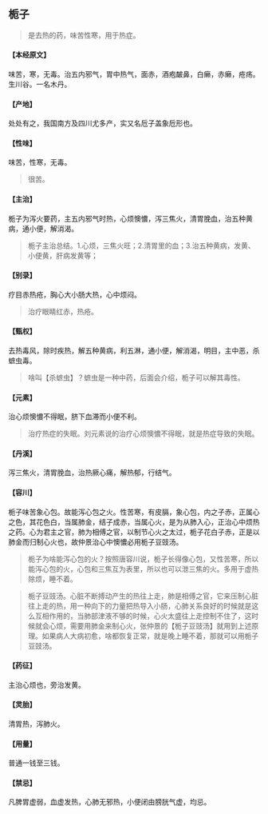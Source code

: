 ## 栀子

> 是去热的药，味苦性寒，用于热症。

#### 【本经原文】
味苦，寒，无毒。治五内邪气，胃中热气，面赤，酒疱皶鼻，白癞，赤癞，疮疡。生川谷。一名木丹。
#### 【产地】
处处有之，我国南方及四川尤多产，实又名卮子盖象卮形也。
#### 【性味】
味苦，性寒，无毒。

> 很苦。

#### 【主治】
栀子为泻火要药，主五内邪气时热，心烦懊憹，泻三焦火，清胃脕血，治五种黄病，通小便，解消渴。

> 栀子主治总结。1.心烦，三焦火旺；2.清胃里的血；3.治五种黄病，发黄、小便黄，肝病发黄等；

#### 【别录】
疗目赤热疮，胸心大小肠大热，心中烦闷。

> 治疗眼睛红赤，热疮。

#### 【甄权】
去热毒风，除时疾热，解五种黄病，利五淋，通小便，解消渴，明目，主中恶，杀蟅虫毒。

> 啥叫【杀蟅虫】？蟅虫是一种中药，后面会介绍，栀子可以解其毒性。

#### 【元素】
治心烦懊憹不得眠，脐下血滞而小便不利。

> 治疗热症的失眠。刘元素说的治疗心烦懊憹不得眠，就是热症导致的失眠。

#### 【丹溪】
泻三焦火，清胃脕血，治热厥心痛，解热郁，行结气。
#### 【容川】
栀子味苦象心包。故能泻心包之火。性苦寒，有皮膈，象心包，内之子赤，正属心之色，其花色白，当属肺金，结子成赤，当属心火，是为从肺入心，正治心中烦热之药。心为君主之官，肺为相傅之官，以制节心火之太过，栀子花白子赤，正是以肺金而归制心火也，故仲景治心中懊憹必用栀子豆豉汤。

> 栀子为啥能泻心包的火？按照唐容川说，栀子长得像心包，又性苦寒，所以能泻心包的火，心包和三焦互为表里，所以也可以泄三焦的火。多用于虚热除烦，睡不着。

> 栀子豆豉汤。心脏不断搏动产生的热往上走，肺是相傅之官，它来压制心脏往上走的热，用一种向下的力量把热导入小肠，心肺关系良好的时候就是这么互相作用的，当肺部津液不够的时候，心火太盛往上走控制不住了，这时候就会心烦，需要用肺金来制心火，张仲景的【栀子豆豉汤】就用到上述原理。如果病人大病初愈，啥都恢复正常，就是晚上睡不着，那就可以用栀子豆豉汤。

#### 【药征】
主治心烦也，旁治发黄。
#### 【灵胎】
清胃热，泻肺火。
#### 【用量】
普通一钱至三钱。
#### 【禁忌】
凡脾胃虚弱，血虚发热，心肺无邪热，小便闭由膀胱气虚，均忌。